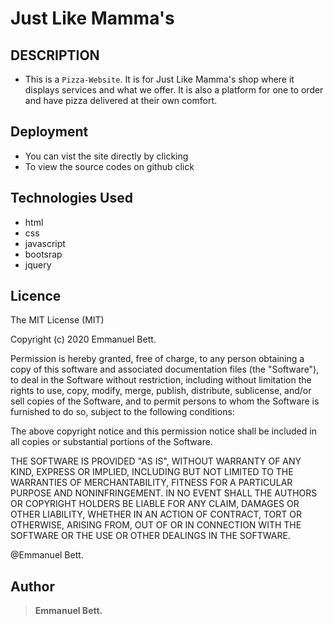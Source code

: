 # Just Like Mamma's

## DESCRIPTION

- This is a  `Pizza-Website`. It is for Just Like Mamma's shop where it displays services and what we offer. It is  also a platform for one to order and have pizza delivered at their own comfort.

## Deployment
- You can vist the site directly by clicking []()
- To view the source codes on github click []()

## Technologies Used
 - html
 - css
 - javascript
 - bootsrap 
 - jquery

## Licence

The MIT License (MIT)

Copyright (c) 2020 Emmanuel Bett.

Permission is hereby granted, free of charge, to any person obtaining a copy of this software and associated documentation files (the "Software"), to deal in the Software without restriction, including without limitation the rights to use, copy, modify, merge, publish, distribute, sublicense, and/or sell copies of the Software, and to permit persons to whom the Software is furnished to do so, subject to the following conditions:

The above copyright notice and this permission notice shall be included in all copies or substantial portions of the Software.

THE SOFTWARE IS PROVIDED "AS IS", WITHOUT WARRANTY OF ANY KIND, EXPRESS OR IMPLIED, INCLUDING BUT NOT LIMITED TO THE WARRANTIES OF MERCHANTABILITY, FITNESS FOR A PARTICULAR PURPOSE AND NONINFRINGEMENT. IN NO EVENT SHALL THE AUTHORS OR COPYRIGHT HOLDERS BE LIABLE FOR ANY CLAIM, DAMAGES OR OTHER LIABILITY, WHETHER IN AN ACTION OF CONTRACT, TORT OR OTHERWISE, ARISING FROM, OUT OF OR IN CONNECTION WITH THE SOFTWARE OR THE USE OR OTHER DEALINGS IN THE SOFTWARE.

@Emmanuel Bett.

## Author

> **Emmanuel Bett.**
